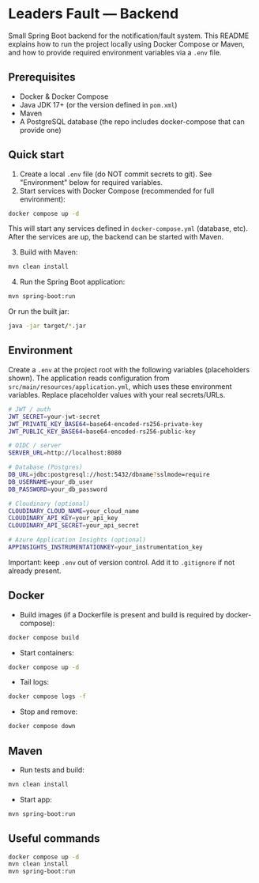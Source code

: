 # Leaders Fault — Backend

Small Spring Boot backend for the notification/fault system. This README explains how to run the project locally using Docker Compose or Maven, and how to provide required environment variables via a `.env` file.

## Prerequisites

- Docker & Docker Compose
- Java JDK 17+ (or the version defined in `pom.xml`)
- Maven
- A PostgreSQL database (the repo includes docker-compose that can provide one)

## Quick start

1. Create a local `.env` file (do NOT commit secrets to git). See "Environment" below for required variables.
2. Start services with Docker Compose (recommended for full environment):
```bash
docker compose up -d
```
This will start any services defined in `docker-compose.yml` (database, etc). After the services are up, the backend can be started with Maven.

3. Build with Maven:
```bash
mvn clean install
```

4. Run the Spring Boot application:
```bash
mvn spring-boot:run
```
Or run the built jar:
```bash
java -jar target/*.jar
```

## Environment

Create a `.env` at the project root with the following variables (placeholders shown). The application reads configuration from `src/main/resources/application.yml`, which uses these environment variables. Replace placeholder values with your real secrets/URLs.

```bash
# JWT / auth
JWT_SECRET=your-jwt-secret
JWT_PRIVATE_KEY_BASE64=base64-encoded-rs256-private-key
JWT_PUBLIC_KEY_BASE64=base64-encoded-rs256-public-key

# OIDC / server
SERVER_URL=http://localhost:8080

# Database (Postgres)
DB_URL=jdbc:postgresql://host:5432/dbname?sslmode=require
DB_USERNAME=your_db_user
DB_PASSWORD=your_db_password

# Cloudinary (optional)
CLOUDINARY_CLOUD_NAME=your_cloud_name
CLOUDINARY_API_KEY=your_api_key
CLOUDINARY_API_SECRET=your_api_secret

# Azure Application Insights (optional)
APPINSIGHTS_INSTRUMENTATIONKEY=your_instrumentation_key
```

Important: keep `.env` out of version control. Add it to `.gitignore` if not already present.

## Docker

- Build images (if a Dockerfile is present and build is required by docker-compose):
```bash
docker compose build
```
- Start containers:
```bash
docker compose up -d
```
- Tail logs:
```bash
docker compose logs -f
```
- Stop and remove:
```bash
docker compose down
```

## Maven

- Run tests and build:
```bash
mvn clean install
```
- Start app:
```bash
mvn spring-boot:run
```


## Useful commands

```bash
docker compose up -d
mvn clean install
mvn spring-boot:run
